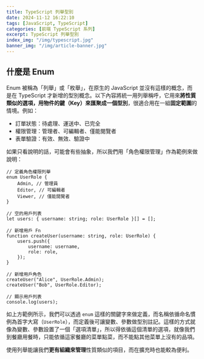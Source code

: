 ```yaml
---
title: TypeScript 列舉型別
date: 2024-11-12 16:22:10
tags: [JavaScript, TypeScript]
categories: [前端 TypeScript 系列]
excerpt: TypeScript 列舉型別
index_img: "/img/typescript.jpg"
banner_img: "/img/article-banner.jpg"
---
```


## 什麼是 Enum

Enum 被稱為「列舉」或「枚舉」，在原生的 JavaScript 並沒有這樣的概念，而是在 TypeScript 才新增的型別概念。以下內容將統一用列舉稱呼，它用來**將性質類似的選項，用物件的鍵（Key）來匯聚成一個型別**，很適合用在一組**固定範圍**的情境。例如：

- 訂單狀態：待處理、運送中、已完全
- 權限管理：管理者、可編輯者、僅能閱覽者
- 表單驗證：有效、無效、驗證中

如果只看說明的話，可能會有些抽象，所以我們用「角色權限管理」作為範例來做說明：

```tsx
// 定義角色權限列舉
enum UserRole {
	Admin, // 管理員
	Editor, // 可編輯者
	Viewer, // 僅能閱覽者
}

// 空的用戶列表
let users: { username: string; role: UserRole }[] = [];

// 新增用戶 Fn
function createUser(username: string, role: UserRole) {
	users.push({
		username: username,
		role: role,
	});
}

// 新增用戶角色
createUser("Alice", UserRole.Admin);
createUser("Bob", UserRole.Editor);

// 顯示用戶列表
console.log(users);
```

如上方範例所示，我們可以透過 `enum` 這樣的關鍵字來做定義，而名稱依循命名慣例為首字大寫（`UserRole`），而定義後可讓變數、參數做型別註記。這樣的方式就像為變數、參數設置了一個「選項清單」，所以得依循這個清單的選項，就像我們到餐廳用餐時，只能依循這家餐廳的菜單點菜，而不能點其他菜單上沒有的品項。

使用列舉能讓我們**更有組織來管理**性質類似的項目，而在擴充時也能較為便利。
